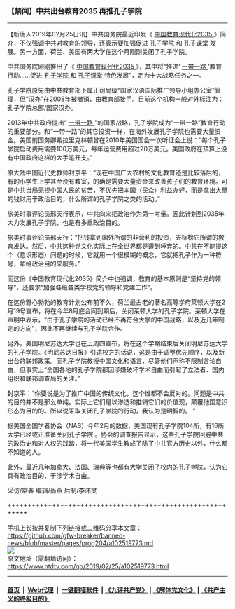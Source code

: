 ### 【禁闻】中共出台教育2035 再推孔子学院
------------------------

<div class="post_content">
 <p>
  【新唐人2019年02月25日讯】中共国务院最近印发《
  <a href="https://www.ntdtv.com/gb/中国教育现代化2035.htm">
   中国教育现代化2035
  </a>
  》简介，不仅强调中共对教育的领导，还表示要加强促进
  <a href="https://www.ntdtv.com/gb/孔子学院.htm">
   孔子学院
  </a>
  和
  <a href="https://www.ntdtv.com/gb/孔子课堂.htm">
   孔子课堂
  </a>
  发展。另一方面，荷兰、美国有两大学在这个月刚刚关闭了孔子学院。
 </p>
 <p>
  中共国务院刚刚推出了《
  <a href="https://www.ntdtv.com/gb/中国教育现代化2035.htm">
   中国教育现代化2035
  </a>
  》，其中将“推进‘
  <a href="https://www.ntdtv.com/gb/一带一路.htm">
   一带一路
  </a>
  ’教育行动……促进
  <a href="https://www.ntdtv.com/gb/孔子学院.htm">
   孔子学院
  </a>
  和
  <a href="https://www.ntdtv.com/gb/孔子课堂.htm">
   孔子课堂
  </a>
  特色发展”，定为十大战略任务之一。
 </p>
 <p>
  孔子学院原先由中共教育部下属正司局级“国家汉语国际推广领导小组办公室”管理，但“汉办”在2008年被撤销，由教育部接手。目前这个机构一般对外标注为：孔子学院总部/国家汉办。
 </p>
 <p>
  2013年中共政府提出“
  <a href="https://www.ntdtv.com/gb/一带一路.htm">
   一带一路
  </a>
  ”的国家战略，孔子学院成为“一带一路”教育行动的重要部分。和“一带一路”的其它投资一样，在海外发展孔子学院也需要大量资金。美国前国务卿希拉里克林顿曾在2010年美国国会一次听证会上说：“每个孔子学院启动费用需要100万美元，每年运营费用超过20万美元。美国政府在预算上没有中国政府这样的大手笔开支。”
 </p>
 <p>
  原大陆中国近代史教师封京平：“现在中国广大农村的文化教育还是比较落后的，有的小学生上学甚至没有教室，的确是需要大量资金来改善孩子们的教育环境。可是中共当局无视中国人民的贫苦，不优先把本国（民众）利益办好，而是拿出大量的钱财用于政治目的，什么所谓的孔子学院之类的活动。”
 </p>
 <p>
  旅美时事评论员邢天行表示，中共向来把政治作为第一考量。因此计划到2035年大力发展孔子学院，也是有多重政治目的。
 </p>
 <p>
  旅美时事评论员邢天行：“把钱拿到国外所谓的非营利的投资，去标榜它所谓的教育发达。然后，中共这种党文化实际上在全世界都是遭到唾弃的。中共在不能提这个（意识形态）问题的时候，它就用一个很模糊的概念，它就把孔子作为一种符号，拿给政治目的来服务。”
 </p>
 <p>
  而这份《中国教育现代化2035》简介中也强调，教育的基本原则是“坚持党的领导”，还要求“加强各级各类学校党的领导和党建工作”。
 </p>
 <p>
  在这份野心勃勃的教育计划公布前不久，荷兰最古老的著名高等学府莱顿大学在2月19号宣布，将在今年8月底合同到期后，关闭莱顿大学的孔子学院。莱顿大学在声明中表示，“由于孔子学院的活动已经不再符合大学的中国战略，以及近几年制定的方向”，因此不再继续与孔子学院合作。
 </p>
 <p>
  另外，美国明尼苏达大学也在上周四宣布，将在这个学期结束后关闭明尼苏达大学的孔子学院。《明尼苏达日报》引述校方的话说，这是由于调整优先顺序，以及新出台的联邦政策。而孔子学院教授中国文化和语言，尽管他们声称不限制言论自由，但事实上“全国各地的孔子学院都因涉嫌破坏学术自由而引起了立法者、国内组织和联邦调查局的关注。”
 </p>
 <p>
  封京平：“你要说是为了推广中国的传统文化，这个谁都不会反对的。问题是中共的目的并不是那么单纯。实际上它们是以渗透和推销它们的价值观，颠覆他国意识形态为目的的。所以说采取关闭孔子学院的行动，我认为是明智的。 ”
 </p>
 <p>
  据美国全国学者协会（NAS）今年2月的数据，美国现有孔子学院104所，有16所大学已经或正准备关闭孔子学院 。协会的调查报告显示，这些孔子学院回避中共的政治史和对人权的践踏，将一代美国学生教成了除了中共官方历史以外，什么都不知道的人。
 </p>
 <p>
  此外，最近几年加拿大、法国、瑞典等也都有大学关闭了校内的孔子学院，认为它具有政治目的，干涉学术自由。
 </p>
 <p>
  采访/常春 编辑/尚燕 后制/李沛灵
 </p>
 <div class="single_ad">
 </div>
</div>

+++++++++++++++++++++++++++++++++++++++++++++++++++++++++++<br/><br/>
手机上长按并复制下列链接或二维码分享本文章：<br/>
https://github.com/gfw-breaker/banned-news/blob/master/pages/prog204/a102519773.md <br/>
<a href='https://github.com/gfw-breaker/banned-news/blob/master/pages/prog204/a102519773.md'><img src='https://github.com/gfw-breaker/banned-news/blob/master/pages/prog204/a102519773.md.png'/></a> <br/>
原文地址（需翻墙访问）：https://www.ntdtv.com/gb/2019/02/25/a102519773.html


------------------------
#### [首页](https://github.com/gfw-breaker/banned-news/blob/master/README.md) &nbsp;|&nbsp; [Web代理](https://github.com/labour-camp/helloworld) &nbsp;|&nbsp; [一键翻墙软件](https://github.com/gfw-breaker/nogfw/blob/master/README.md) &nbsp;| [《九评共产党》](https://github.com/gfw-breaker/9ping.md/blob/master/README.md#九评之一评共产党是什么) | [《解体党文化》](https://github.com/gfw-breaker/jtdwh.md/blob/master/README.md) | [《共产主义的终极目的》](https://github.com/gfw-breaker/gczydzjmd.md/blob/master/README.md)

